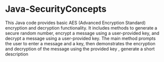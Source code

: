 # Java-SecurityConcepts
This Java code provides basic AES (Advanced Encryption Standard) encryption and decryption functionality. It includes methods to generate a secure random number, encrypt a message using a user-provided key, and decrypt a message using a user-provided key. The main method prompts the user to enter a message and a key, then demonstrates the encryption and decryption of the message using the provided key , generate a short description
